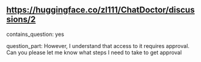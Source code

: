 ## https://huggingface.co/zl111/ChatDoctor/discussions/2

contains_question: yes

question_part: However, I understand that access to it requires approval. Can you please let me know what steps I need to take to get approval